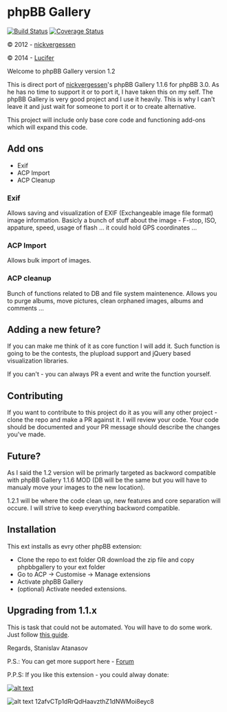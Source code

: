 # phpBB Gallery

[![Build Status](https://travis-ci.org/satanasov/phpbbgallery.svg?branch=master)](https://travis-ci.org/satanasov/phpbbgallery) [![Coverage Status](https://coveralls.io/repos/satanasov/phpbbgallery/badge.svg?branch=master&service=github)](https://coveralls.io/github/satanasov/phpbbgallery?branch=master)

© 2012 - [nickvergessen](http://www.flying-bits.org)

© 2014 - [Lucifer](http://www.anavaro.com)

Welcome to phpBB Gallery version 1.2

This is direct port of [nickvergessen](https://github.com/nickvergessen)'s phpBB Gallery 1.1.6 for phpBB 3.0. As he has no time to support it or to port it, I have taken this on my self. The phpBB Gallery is very good project and I use it heavily. This is why I can't leave it and just wait for someone to port it or to create alternative.

This project will include only base core code and functioning add-ons which will expand this code.

## Add ons
 - Exif
 - ACP Import
 - ACP Cleanup

### Exif

Allows saving and visualization of EXIF (Exchangeable image file format) image information. Basicly a bunch of stuff about the image - F-stop, ISO, appature, speed, usage of flash ... it could hold GPS coordinates ...

### ACP Import

Allows bulk import of images.

### ACP cleanup

Bunch of functions related to DB and file system maintenence. Allows you to purge albums, move pictures, clean orphaned images, albums and comments ...

## Adding a new feture?

If you can make me think of it as core function I will add it. Such function is going to be the contests, the plupload support and jQuery based visualization libraries.

If you can't - you can always PR a event and write the function yourself.

## Contributing

If you want to contribute to this project do it as you will any other project - clone the repo and make a PR against it. I will review your code. Your code should be documented and your PR message should describe the changes you've made.

## Future?

As I said the 1.2 version will be primarly targeted as backword compatible with phpBB Gallery 1.1.6 MOD (DB will be the same but you will have to manualy move your images to the new location).

1.2.1 will be where the code clean up, new features and core separation will occure. I will strive to keep everything backword compatible.

## Installation

This ext installs as evry other phpBB extension:

 - Clone the repo to ext folder OR download the zip file and copy phpbbgallery to your ext folder
 - Go to ACP -> Customise -> Manage extensions
 - Activate phpBB Gallery
 - (optional) Activate needed extensions.

## Upgrading from 1.1.x

This is task that could not be automated. You will have to do some work. Just follow [this guide](lab.anavaro.com/forum/viewtopic.php?f=4&t=4).

Regards,
Stanislav Atanasov

P.S.: You can get more support here - [Forum](http://lab.anavaro.com/forum/viewforum.php?f=4)

P.P.S: If you like this extension - you could alway donate:

[![alt text](http://lab.anavaro.com/forum/images/btn_donate_LG.gif)](https://www.paypal.com/cgi-bin/webscr?cmd=_s-xclick&hosted_button_id=3JQ8HDK6Y7A2N)

![alt text](http://www.xe.com/themes/xe/images/symbols/xbt.gif) 12afvCTp1dRrQdHaavzthZ1dNWMoi8eyc8